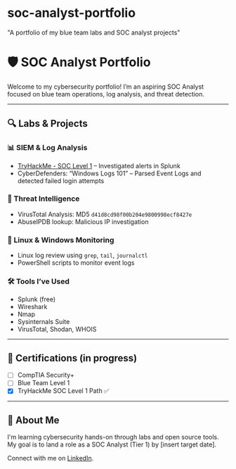 # soc-analyst-portfolio
"A portfolio of my blue team labs and SOC analyst projects"
# 🛡️ SOC Analyst Portfolio

Welcome to my cybersecurity portfolio! I’m an aspiring SOC Analyst focused on blue team operations, log analysis, and threat detection.

---

## 🔍 Labs & Projects

### 📊 SIEM & Log Analysis
- [TryHackMe - SOC Level 1](https://tryhackme.com) – Investigated alerts in Splunk
- CyberDefenders: “Windows Logs 101” – Parsed Event Logs and detected failed login attempts

### 🧠 Threat Intelligence
- VirusTotal Analysis: MD5 `d41d8cd98f00b204e9800998ecf8427e`
- AbuseIPDB lookup: Malicious IP investigation

### 🐧 Linux & Windows Monitoring
- Linux log review using `grep`, `tail`, `journalctl`
- PowerShell scripts to monitor event logs

### 🛠️ Tools I’ve Used
- Splunk (free)
- Wireshark
- Nmap
- Sysinternals Suite
- VirusTotal, Shodan, WHOIS

---

## 📝 Certifications (in progress)
- [ ] CompTIA Security+
- [ ] Blue Team Level 1
- [x] TryHackMe SOC Level 1 Path ✅

---

## 🧰 About Me
I'm learning cybersecurity hands-on through labs and open source tools. My goal is to land a role as a SOC Analyst (Tier 1) by [insert target date].

Connect with me on [LinkedIn](https://linkedin.com/in/YOUR_USERNAME).
